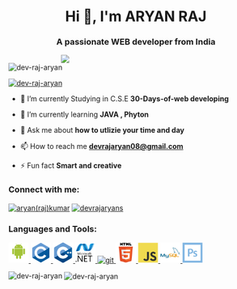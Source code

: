 <h1 align="center">Hi 👋, I'm ARYAN RAJ</h1>
<h3 align="center">A passionate WEB developer from India</h3>
<img align="right" alt"=coding" width="400" src="https://www.google.co.in/url?sa=i&url=https%3A%2F%2Fgithub.com%2Frudrabarad%2FGifs&psig=AOvVaw1hNLNMZBgBRFxt23mOgJxP&ust=1690798015200000&source=images&cd=vfe&opi=89978449&ved=0CBEQjRxqFwoTCJi2p8eXtoADFQAAAAAdAAAAABAE.gif">

<p align="left"> <img src="https://komarev.com/ghpvc/?username=dev-raj-aryan&label=Profile%20views&color=0e75b6&style=flat" alt="dev-raj-aryan" /> </p>

<p align="left"> <a href="https://github.com/ryo-ma/github-profile-trophy"><img src="https://github-profile-trophy.vercel.app/?username=dev-raj-aryan" alt="dev-raj-aryan" /></a> </p>

- 🔭 I’m currently Studying in C.S.E **30-Days-of-web developing**

- 🌱 I’m currently learning **JAVA , Phyton**

- 💬 Ask me about **how to utlizie your time and day**

- 📫 How to reach me **devrajaryan08@gmail.com**

- ⚡ Fun fact **Smart and creative**

<h3 align="left">Connect with me:</h3>
<p align="left">
<a href="https://linkedin.com/in/aryan(raj)kumar" target="blank"><img align="center" src="https://raw.githubusercontent.com/rahuldkjain/github-profile-readme-generator/master/src/images/icons/Social/linked-in-alt.svg" alt="aryan(raj)kumar" height="30" width="40" /></a>
<a href="https://instagram.com/devrajaryans" target="blank"><img align="center" src="https://raw.githubusercontent.com/rahuldkjain/github-profile-readme-generator/master/src/images/icons/Social/instagram.svg" alt="devrajaryans" height="30" width="40" /></a>
</p>

<h3 align="left">Languages and Tools:</h3>
<p align="left"> <a href="https://developer.android.com" target="_blank" rel="noreferrer"> <img src="https://raw.githubusercontent.com/devicons/devicon/master/icons/android/android-original-wordmark.svg" alt="android" width="40" height="40"/> </a> <a href="https://www.cprogramming.com/" target="_blank" rel="noreferrer"> <img src="https://raw.githubusercontent.com/devicons/devicon/master/icons/c/c-original.svg" alt="c" width="40" height="40"/> </a> <a href="https://www.w3schools.com/cpp/" target="_blank" rel="noreferrer"> <img src="https://raw.githubusercontent.com/devicons/devicon/master/icons/cplusplus/cplusplus-original.svg" alt="cplusplus" width="40" height="40"/> </a> <a href="https://dotnet.microsoft.com/" target="_blank" rel="noreferrer"> <img src="https://raw.githubusercontent.com/devicons/devicon/master/icons/dot-net/dot-net-original-wordmark.svg" alt="dotnet" width="40" height="40"/> </a> <a href="https://git-scm.com/" target="_blank" rel="noreferrer"> <img src="https://www.vectorlogo.zone/logos/git-scm/git-scm-icon.svg" alt="git" width="40" height="40"/> </a> <a href="https://www.w3.org/html/" target="_blank" rel="noreferrer"> <img src="https://raw.githubusercontent.com/devicons/devicon/master/icons/html5/html5-original-wordmark.svg" alt="html5" width="40" height="40"/> </a> <a href="https://developer.mozilla.org/en-US/docs/Web/JavaScript" target="_blank" rel="noreferrer"> <img src="https://raw.githubusercontent.com/devicons/devicon/master/icons/javascript/javascript-original.svg" alt="javascript" width="40" height="40"/> </a> <a href="https://www.mysql.com/" target="_blank" rel="noreferrer"> <img src="https://raw.githubusercontent.com/devicons/devicon/master/icons/mysql/mysql-original-wordmark.svg" alt="mysql" width="40" height="40"/> </a> <a href="https://www.photoshop.com/en" target="_blank" rel="noreferrer"> <img src="https://raw.githubusercontent.com/devicons/devicon/master/icons/photoshop/photoshop-line.svg" alt="photoshop" width="40" height="40"/> </a> </p>

<p><img align="left" src="https://github-readme-stats.vercel.app/api/top-langs?username=dev-raj-aryan&show_icons=true&locale=en&layout=compact" alt="dev-raj-aryan" /></p>

<p>&nbsp;<img align="center" src="https://github-readme-stats.vercel.app/api?username=dev-raj-aryan&show_icons=true&locale=en" alt="dev-raj-aryan" /></p>
